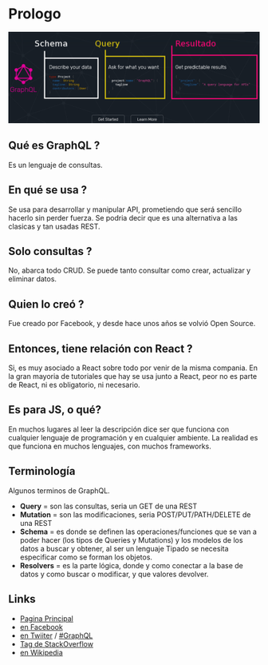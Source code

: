 # Prologo
![picture alt](https://github.com/gastonpereyra/Apuntes_GraphQL/blob/master/Imagenes/GQL_01.png "Qué es GraphQL?")
## Qué es GraphQL ?
Es un lenguaje de consultas.
## En qué se usa ?
Se usa para desarrollar y manipular API, prometiendo que será sencillo hacerlo sin perder fuerza.
Se podria decir que es una alternativa a las clasicas y tan usadas REST.
## Solo consultas ?
No, abarca todo CRUD.
Se puede tanto consultar como crear, actualizar y eliminar datos.
## Quien lo creó ?
Fue creado por Facebook, y desde hace unos años se volvió Open Source.
## Entonces, tiene relación con React ?
Si, es muy asociado a React sobre todo por venir de la misma compania.
En la gran mayoria de tutoriales que hay se usa junto a React, peor no es parte de React, ni es obligatorio, ni necesario.
## Es para JS, o qué?
En muchos lugares al leer la descripción dice ser que funciona con cualquier lenguaje de programación y en cualquier ambiente.
La realidad es que funciona en muchos lenguajes, con muchos frameworks.
## Terminología
Algunos terminos de GraphQL.
* __Query__ = son las consultas, seria un GET de una REST
* __Mutation__ = son las modificaciones, seria POST/PUT/PATH/DELETE de una REST
* __Schema__ = es donde se definen las operaciones/funciones que se van a poder hacer (los tipos de Queries y Mutations) y los modelos de los datos a buscar y obtener, al ser un lenguaje Tipado se necesita especificar como se forman los objetos.
* __Resolvers__ = es la parte lógica, donde y como conectar a la base de datos y como buscar o modificar, y que valores devolver.
## Links
* [Pagina Principal](https://graphql.org/)
* [en Facebook](https://www.facebook.com/groups/graphql.community/)
* [en Twiiter](https://twitter.com/GraphQL) / [#GraphQL](https://twitter.com/search?q=%23GraphQL&src=tyah)
* [Tag de StackOverflow](https://stackoverflow.com/questions/tagged/graphql)
* [en Wikipedia](https://en.wikipedia.org/wiki/GraphQL)

